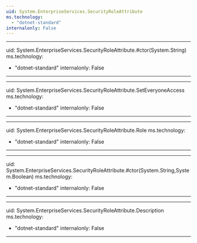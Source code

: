 ```yaml
---
uid: System.EnterpriseServices.SecurityRoleAttribute
ms.technology: 
  - "dotnet-standard"
internalonly: False
---
```


---
uid: System.EnterpriseServices.SecurityRoleAttribute.#ctor(System.String)
ms.technology: 
  - "dotnet-standard"
internalonly: False
---

---
uid: System.EnterpriseServices.SecurityRoleAttribute.SetEveryoneAccess
ms.technology: 
  - "dotnet-standard"
internalonly: False
---

---
uid: System.EnterpriseServices.SecurityRoleAttribute.Role
ms.technology: 
  - "dotnet-standard"
internalonly: False
---

---
uid: System.EnterpriseServices.SecurityRoleAttribute.#ctor(System.String,System.Boolean)
ms.technology: 
  - "dotnet-standard"
internalonly: False
---

---
uid: System.EnterpriseServices.SecurityRoleAttribute.Description
ms.technology: 
  - "dotnet-standard"
internalonly: False
---

